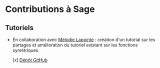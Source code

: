# Contributions à Sage

## Tutoriels 

- En collaboration avec [Mélodie Lapointe]() : 
création d'un tutorial sur les partages et amélioration du tutoriel existant sur les fonctions symétriques. 

  [x] [Dépôt GitHub](https://github.com/sagemath/more-sagemath-tutorials)
